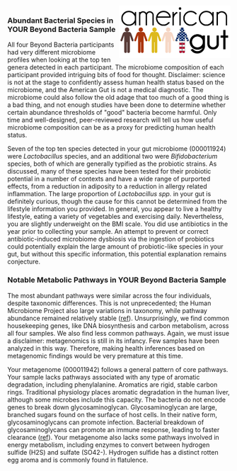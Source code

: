 <img style="float: right" height="50%" width="50%" src="img/logo.png">

### Abundant Bacterial Species in YOUR Beyond Bacteria Sample

All four Beyond Bacteria participants had very different microbiome profiles
when looking at the top ten genera detected in each participant. The microbiome
composition of each participant provided intriguing bits of food for thought.
Disclaimer: science is not at the stage to confidently assess human health
status based on the microbiome, and the American Gut is not a medical
diagnostic. The microbiome could also follow the old adage that too much of a
good thing is a bad thing, and not enough studies have been done to determine
whether certain abundance thresholds of "good" bacteria become harmful. Only
time and well-designed, peer-reviewed research will tell us how useful
microbiome composition can be as a proxy for predicting human health status.

Seven of the top ten species detected in your gut microbiome (000011924) were
*Lactobacillus* species, and an additional two were *Bifidobacterium* species, both
of which are generally typified as the probiotic strains. As discussed, many of
these species have been tested for their probiotic potential in a number of
contexts and have a wide range of purported effects, from a reduction in
adiposity to a reduction in allergy related inflammation. The large proportion
of *Lactobacillus spp.* in your gut is definitely curious, though the cause for
this cannot be determined from the lifestyle information you provided. In
general, you appear to live a healthy lifestyle, eating a variety of vegetables
and exercising daily. Nevertheless, you are slightly underweight on the BMI
scale. You did use antibiotics in the year prior to collecting your sample. An
attempt to prevent or correct antibiotic-induced microbiome dysbiosis via the
ingestion of probiotics could potentially explain the large amount of
probiotic-like species in your gut, but without this specific information, this
potential explanation remains conjecture.

### Notable Metabolic Pathways in YOUR Beyond Bacteria Sample

The most abundant pathways were similar across the four individuals, despite
taxonomic differences. This is not unprecedented; the Human Microbiome Project
also large variations in taxonomy, while pathway abundance remained relatively
stable ([ref](http://www.ncbi.nlm.nih.gov/pubmed/22699609)). Unsurprisingly, we
find common housekeeping genes, like DNA biosynthesis and carbon metabolism,
across all four samples. We also find less common pathways. Again, we must
issue a disclaimer: metagenomics is still in its infancy. Few samples have been
analyzed in this way. Therefore, making health inferences based on metagenomic
findings would be very premature at this time.

Your metagenome (000011942) follows a general pattern of core pathways. Your
sample lacks pathways associated with any type of aromatic degradation,
including phenylalanine. Aromatics are rigid, stable carbon rings. Traditional
physiology places aromatic degradation in the human liver, although some
microbes include this capacity.  The bacteria do not encode genes to break down
glycosaminoglycan. Glycosaminoglycan are large, branched sugars found on the
surface of host cells. In their native form, glycosaminoglycans can promote
infection. Bacterial breakdown of glycosaminoglycans can promote an immune
response, leading to faster clearance
([ref](http://www.ncbi.nlm.nih.gov/pubmed/25122767)). Your metagenome also
lacks some pathways involved in energy metabolism, including enzymes to convert
between hydrogen sulfide (H2S) and sulfate (SO42-). Hydrogen sulfide has a
distinct rotten egg aroma and is commonly found in flatulence.
